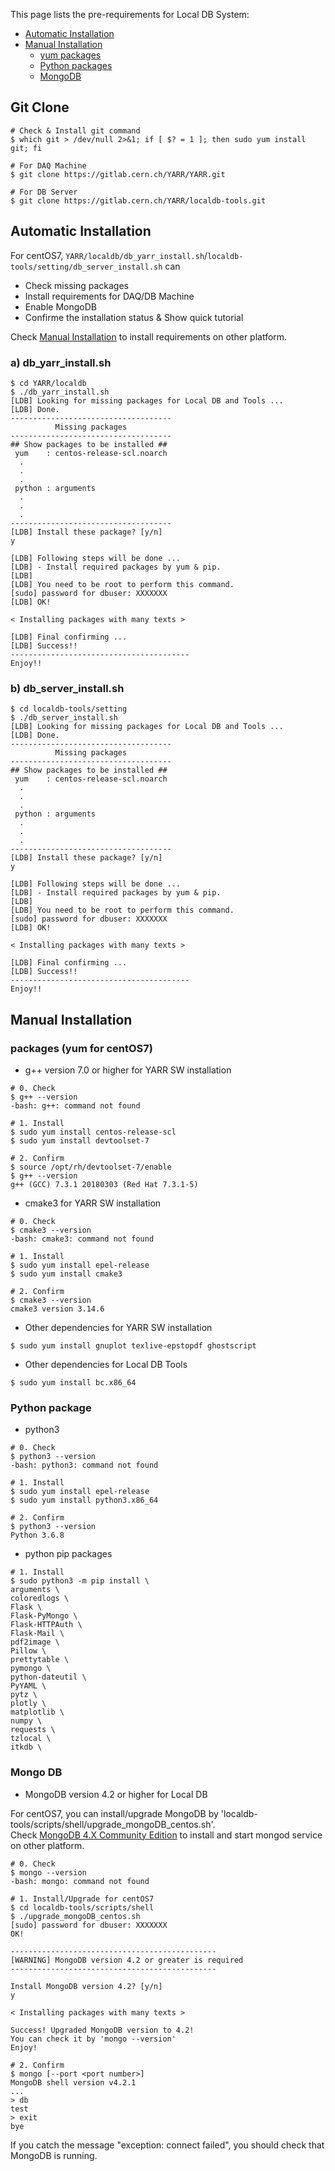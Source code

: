 This page lists the pre-requirements for Local DB System:

- [Automatic Installation](#automatic-installation)
- [Manual Installation](#manual-installation)
  - [yum packages](#yum-packages)
  - [Python packages](#python-packages)
  - [MongoDB](#mongo-db)


## Git Clone

```
# Check & Install git command
$ which git > /dev/null 2>&1; if [ $? = 1 ]; then sudo yum install git; fi

# For DAQ Machine
$ git clone https://gitlab.cern.ch/YARR/YARR.git

# For DB Server
$ git clone https://gitlab.cern.ch/YARR/localdb-tools.git
```

## Automatic Installation

For centOS7, `YARR/localdb/db_yarr_install.sh`/`localdb-tools/setting/db_server_install.sh` can

- Check missing packages
- Install requirements for DAQ/DB Machine
- Enable MongoDB
- Confirme the installation status & Show quick tutorial

Check [Manual Installation](#manual-installation) to install requirements on other platform.

### a) db_yarr_install.sh

```
$ cd YARR/localdb
$ ./db_yarr_install.sh
[LDB] Looking for missing packages for Local DB and Tools ...
[LDB] Done.
------------------------------------
          Missing packages
------------------------------------
## Show packages to be installed ##
 yum    : centos-release-scl.noarch
  .
  .
  .
 python : arguments
  .
  .
  .
------------------------------------
[LDB] Install these package? [y/n]
y

[LDB] Following steps will be done ...
[LDB] - Install required packages by yum & pip.
[LDB]
[LDB] You need to be root to perform this command.
[sudo] password for dbuser: XXXXXXX
[LDB] OK!

< Installing packages with many texts >

[LDB] Final confirming ...
[LDB] Success!!
----------------------------------------
Enjoy!!
```

### b) db_server_install.sh

```
$ cd localdb-tools/setting
$ ./db_server_install.sh
[LDB] Looking for missing packages for Local DB and Tools ...
[LDB] Done.
------------------------------------
          Missing packages
------------------------------------
## Show packages to be installed ##
 yum    : centos-release-scl.noarch
  .
  .
  .
 python : arguments
  .
  .
  .
------------------------------------
[LDB] Install these package? [y/n]
y

[LDB] Following steps will be done ...
[LDB] - Install required packages by yum & pip.
[LDB]
[LDB] You need to be root to perform this command.
[sudo] password for dbuser: XXXXXXX
[LDB] OK!

< Installing packages with many texts >

[LDB] Final confirming ...
[LDB] Success!!
----------------------------------------
Enjoy!!
```

## Manual Installation

### packages (yum for centOS7)

- g++ version 7.0 or higher for YARR SW installation

```
# 0. Check
$ g++ --version
-bash: g++: command not found

# 1. Install
$ sudo yum install centos-release-scl
$ sudo yum install devtoolset-7

# 2. Confirm
$ source /opt/rh/devtoolset-7/enable
$ g++ --version
g++ (GCC) 7.3.1 20180303 (Red Hat 7.3.1-5)
```

- cmake3 for YARR SW installation

```
# 0. Check
$ cmake3 --version
-bash: cmake3: command not found

# 1. Install
$ sudo yum install epel-release
$ sudo yum install cmake3

# 2. Confirm
$ cmake3 --version
cmake3 version 3.14.6
```

- Other dependencies for YARR SW installation

```
$ sudo yum install gnuplot texlive-epstopdf ghostscript
```

- Other dependencies for Local DB Tools

```
$ sudo yum install bc.x86_64
```

### Python package

- python3

```
# 0. Check
$ python3 --version
-bash: python3: command not found

# 1. Install
$ sudo yum install epel-release
$ sudo yum install python3.x86_64

# 2. Confirm
$ python3 --version
Python 3.6.8
```

- python pip packages

```
# 1. Install
$ sudo python3 -m pip install \
arguments \
coloredlogs \
Flask \
Flask-PyMongo \
Flask-HTTPAuth \
Flask-Mail \
pdf2image \
Pillow \
prettytable \
pymongo \
python-dateutil \
PyYAML \
pytz \
plotly \
matplotlib \
numpy \
requests \
tzlocal \
itkdb \
```

### Mongo DB

- MongoDB version 4.2 or higher for Local DB

For centOS7, you can install/upgrade MongoDB by 'localdb-tools/scripts/shell/upgrade_mongoDB_centos.sh'. <br>
Check [MongoDB 4.X Community Edition](https://docs.mongodb.com/manual/installation/) to install and start mongod service on other platform.

```
# 0. Check
$ mongo --version
-bash: mongo: command not found

# 1. Install/Upgrade for centOS7
$ cd localdb-tools/scripts/shell
$ ./upgrade_mongoDB_centos.sh
[sudo] password for dbuser: XXXXXXX
OK!

----------------------------------------------
[WARNING] MongoDB version 4.2 or greater is required
----------------------------------------------

Install MongoDB version 4.2? [y/n]
y

< Installing packages with many texts >

Success! Upgraded MongoDB version to 4.2!
You can check it by 'mongo --version'
Enjoy!

# 2. Confirm
$ mongo [--port <port number>]
MongoDB shell version v4.2.1
...
> db
test
> exit
bye
```

If you catch the message "exception: connect failed", you should check that MongoDB is running.
